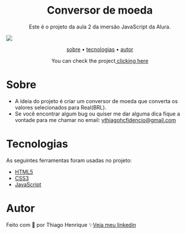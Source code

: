 <h1 align="center">Conversor de moeda</h1>

<p align="center">Este é o projeto da aula 2 da imersão JavaScript da Alura.</p>

<img src="https://user-images.githubusercontent.com/92443688/193113462-a0c380a7-7816-4013-9fab-775c2a3044ee.jpg">

<p align="center">
    <a href="#sobre">sobre</a> •
    <a href="#tecnologias">tecnologias</a> •
    <a href="#autor">autor</a> 
</p>

<!-- <h4 align="center">🚧  This project is under construction . . .  🚧 </h4> -->
<p align="center">You can check the project<a href="https://codepen.io/Ythiago03/pen/rNvVoEM?editors=0010"> clicking here</a></p>

# Sobre

- A ideia do projeto é criar um conversor de moeda que converta os valores selecionados para Real(BRL).
- Se você encontrar algum bug ou quiser me dar alguma dica fique a vontade para me chamar no email: ythiagohcfidencio@gmail.com
 
# Tecnologias

As seguintes ferramentas foram usadas no projeto:

- <a href="https://developer.mozilla.org/pt-BR/docs/Web/HTML">HTML5</a>
- <a href="https://developer.mozilla.org/pt-BR/docs/Web/CSS">CSS3</a>
- <a href="https://developer.mozilla.org/pt-BR/docs/Web/JavaScript">JavaScript</a>

# Autor

Feito com 💜 por Thiago Henrique ✨<a href="https://www.linkedin.com/in/thiago-fid%C3%AAncio-a24578224/">Veja meu linkedin</a>
